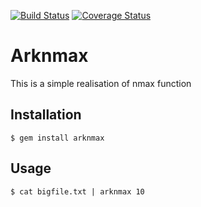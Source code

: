 [![Build Status](https://api.travis-ci.org/Arkweid/arknmax.svg?branch=master)](https://travis-ci.org/palkan/wsdirector)
[![Coverage Status](https://coveralls.io/repos/github/Arkweid/arknmax/badge.svg?branch=master)](https://coveralls.io/github/Arkweid/arknmax?branch=master)

# Arknmax

This is a simple realisation of nmax function

## Installation

    $ gem install arknmax

## Usage

    $ cat bigfile.txt | arknmax 10
